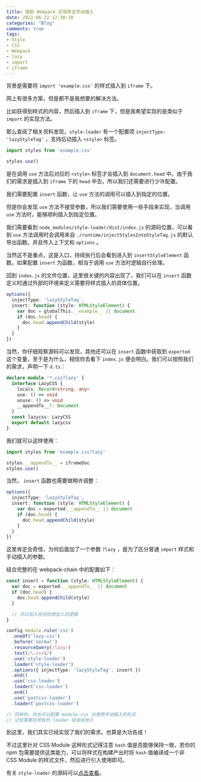 ```yaml
---
title: 借助 Webpack 实现样式手动插入
date: 2022-06-22 12:30:18
categories: "Blog"
comments: true
tags:
- Style
- CSS
- Webpack
- lazy
- import
- iframe
---
```


<!-- no node -->

<!-- more -->

背景是需要将 `import 'example.css'` 的样式插入到 `iframe` 下。

网上有很多方案，但是都不是我想要的解决方法。

比如获得到样式的内容，然后插入到 `iframe` 下，但是我希望实现的是类似于 `import` 的实现方法。

那么查阅了相关资料发现，`style-loader` 有一个配置项 `injectType: 'lazyStyleTag'` ，支持后动插入 `<style>` 标签。

```ts
import styles from 'example.css'

styles.use()
```

是在调用 `use` 方法后对应的 `<style>` 标签才会插入到 `document.head` 中。由于我们的需求是插入到 `iframe` 下的 `head` 中去，所以我们还需要进行少许配置。

我们需要配置 `insert` 函数，让 `use` 方法的调用可以插入到指定的位置。

但是你会发现 `use` 方法不接受参数，所以我们需要使用一些手段来实现，当调用 `use` 方法时，能够顺利插入到指定位置。

我们需要看到 `node_modules/style-loader/dist/index.js` 的源码位置，可以看到 `use` 方法调用时会调用来自 `./runtime/injectStylesIntoStyleTag.js` 的默认导出函数。并且传入上下文和 `options` 。

当然这不是重点，这是入口，持续执行后会看到进入到 `insertStyleElement` 函数。如果配置 `insert` 为函数，相当于调用 `use` 方法时逻辑自行处理。

回到 `index.js` 的文件位置，这里很关键的内容出现了，我们可以在 `insert` 函数定义时通过外部的环境来定义需要将样式插入的具体位置。

```ts
options({
  injectType: 'lazyStyleTag',
  insert: function (style: HTMLStyleElement) {
    var doc = globalThis.__example__ || document
    if (doc.head) {
      doc.head.appendChild(style)
    }
  }
})
```

当然，你仔细观察源码可以发现，其他还可以在 `insert` 函数中获取到 `exported` 这个变量，至于是为什么，相信你去看下 `index.js` 便会明白。我们可以按照我们的需求，声明一下 `d.ts`：

```ts
declare module '*.css?lazy' {
  interface LazyCSS {
    locals: Record<string, any>
    use: () => void
    unuse: () => void
    __appendTo__?: Document
  }
  const lazycss: LazyCSS
  export default lazycss
}
```

我们就可以这样使用：

```ts
import styles from 'example.css?lazy'

styles.__appendTo__ = iframeDoc
styles.use()
```

当然， `insert` 函数也需要做稍许调整：

```ts
options({
  injectType: 'lazyStyleTag',
  insert: function (style: HTMLStyleElement) {
    var doc = exported.__appendTo__ || document
    if (doc.head) {
      doc.head.appendChild(style)
    }
  }
})
```

这里肯定会奇怪，为何后面加了一个参数 `?lazy` ，是为了区分普通 `import` 样式和手动插入的参数。

结合完整的在 webpack-chain 中的配置如下：

```ts
const insert = function (style: HTMLStyleElement) {
  var doc = exported.__appendTo__ || document
  if (doc.head) {
    doc.head.appendChild(style)
  }

  // 可以加入任何你想加入的逻辑
}

config.module.rule('css')
  .oneOf('lazy-css')
  .before('normal')
  .resourceQuery(/lazy/)
  .test(/\.css$/)
  .use('style-loader')
  .loader('style-loader')
  .options({ injectType: 'lazyStyleTag', insert })
  .end()
  .use('css-loader')
  .loader('css-loader')
  .end()
  .use('postcss-loader')
  .loader('postcss-loader')

// 同样的，你也可以配置 module.css 也使用手动插入的形式
// 记住需要在原有的 loader 校验前加入
```

到这里，我们其实已经实现了我们的需求。也算是大功告成！

不过这里针对 CSS Module 这种形式记得注意 `hash` 值是否能够保持一致，若你的 npm 包需要提供这类能力，可以将样式在构建产出时将 `hash` 值编译成一个非 CSS Module 的样式文件，然后进行引入使用即可。

有关 `style-loader` 的源码可以[点击查看](https://github.com/webpack-contrib/style-loader/tree/master/src)。
